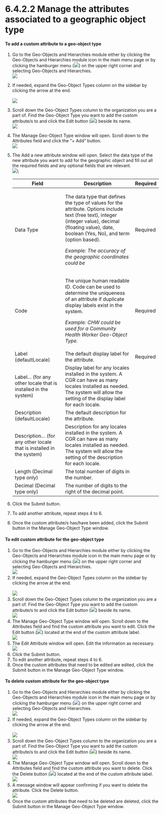 # 6.4.2.2 Manage the attributes associated to a geographic object type

#### **To add a custom attribute to a geo-object type**

1. Go to the Geo-Objects and Hierarchies module either by clicking the Geo-Objects and Hierarchies module icon in the main menu page or by clicking the hamburger menu (![](https://lh3.googleusercontent.com/iuPmL\_Z1smFoRNK34qpVh9--96pLjj8A-P4QdCAlpcvxkSIfD3bihusMrW6MlenmddHse4DMtkIfNaLzts2tH95aM8vei5RBC6-FuLkbYRi4j4V9LiSgid0KfK2wPUgPo-Oim\_IF7FqvJW8Ck-ESi0sPLJ2Hi6rets24LbXMhLUD7h3zOJePImZz)) on the upper right corner and selecting Geo-Objects and Hierarchies.\
   ![](<../../../../../.gitbook/assets/image (5) (1) (1).png>)
2. If needed, expand the Geo-Object Types column on the sidebar by clicking the arrow at the end.\
   \
   ![](<../../../../../.gitbook/assets/image (6) (1) (1) (1).png>)
3. Scroll down the Geo-Object Types column to the organization you are a part of. Find the Geo-Object Type you want to add the custom attribute/s to and click the Edit button (![](https://lh3.googleusercontent.com/rqRLbAmT6VNIJhpRmDqd40Pl8fzEO7febqBJsG3B3NxunEMAuDB9Kc\_q\_bAixYpUn5u4rmiysT87C9zwZ2bvybhzJiLXAbBXORN2vDEwGtbeCmj7o\_bSBnHd3I\_j7BI6rHd5Icz\_7yBKxJRsCIjVLy6YMq2SaZESro\_8FIQD\_0jUX66UGrL3rPav)) beside its name.\
   ![](<../../../../../.gitbook/assets/image (4) (2) (1) (1).png>)
4. The Manage Geo-Object Type window will open. Scroll down to the Attributes field and click the “+ Add” button.\
   ![](<../../../../../.gitbook/assets/image (7) (1) (1).png>)
5.  The Add a new attribute window will open. Select the data type of the new attribute you want to add for the geographic object and fill out all the required fields and any optional fields that are relevant.\
    ![](https://lh4.googleusercontent.com/XJOHImIiBKFloFGzs6wz8MiA2vu6jZNdKtbHjP0lXPuojAkBd4IQ6U3\_YV-1mgcxh4MTnYJKtMxLoD0silpm\_tx3PctUmzAo-zDwE6vtFl7dOny\_gjX7YC2hseL337K4JqtJ7ptdqaXxV9qTOdc5BCNiamRkVVZyBc\_LIEchnlDr1dcwsWU9U0jb)\


    | Field                                                               | Description                                                                                                                                                                                                                                                                                       | Required |
    | ------------------------------------------------------------------- | ------------------------------------------------------------------------------------------------------------------------------------------------------------------------------------------------------------------------------------------------------------------------------------------------- | -------- |
    | Data Type                                                           | <p>The data type that defines the type of values for the attribute. Options include text (free text), integer (integer value), decimal (floating value), date, boolean (Yes, No), and term (option based).</p><p></p><p><em>Example: The accuracy of the geographic coordinates could be</em></p> | Required |
    | Code                                                                | <p>The unique human readable ID. Code can be used to determine the uniqueness of an attribute if duplicate display labels exist in the system.</p><p></p><p><em>Example: CHW could be used for a Community Health Worker Geo-Object Type.</em></p>                                                | Required |
    | Label (defaultLocale)                                               | The default display label for the attribute.                                                                                                                                                                                                                                                      | Required |
    | Label… (for any other locale that is installed in the system)       | Display label for any locales installed in the system. A CGR can have as many locales installed as needed. The system will allow the setting of the display label for each locale.                                                                                                                |          |
    | Description (defaultLocale)                                         | The default description for the attribute.                                                                                                                                                                                                                                                        |          |
    | Description… (for any other locale that is installed in the system) | Description for any locales installed in the system. A CGR can have as many locales installed as needed. The system will allow the setting of the description for each locale.                                                                                                                    |          |
    | Length (Decimal type only)                                          | The total number of digits in the number.                                                                                                                                                                                                                                                         |          |
    | Decimal (Decimal type only)                                         | The number of digits to the right of the decimal point.                                                                                                                                                                                                                                           |          |


6. Click the Submit button.&#x20;
7. To add another attribute, repeat steps 4 to 6.&#x20;
8. Once the custom attribute/s has/have been added, click the Submit button in the Manage Geo-Object Type window.

#### To edit custom attribute for the geo-object type

1. Go to the Geo-Objects and Hierarchies module either by clicking the Geo-Objects and Hierarchies module icon in the main menu page or by clicking the hamburger menu (![](https://lh3.googleusercontent.com/iuPmL\_Z1smFoRNK34qpVh9--96pLjj8A-P4QdCAlpcvxkSIfD3bihusMrW6MlenmddHse4DMtkIfNaLzts2tH95aM8vei5RBC6-FuLkbYRi4j4V9LiSgid0KfK2wPUgPo-Oim\_IF7FqvJW8Ck-ESi0sPLJ2Hi6rets24LbXMhLUD7h3zOJePImZz)) on the upper right corner and selecting Geo-Objects and Hierarchies.\
   ![](<../../../../../.gitbook/assets/image (5) (1) (1).png>)
2. If needed, expand the Geo-Object Types column on the sidebar by clicking the arrow at the end.\
   \
   ![](<../../../../../.gitbook/assets/image (6) (1) (1) (1).png>)
3. Scroll down the Geo-Object Types column to the organization you are a part of. Find the Geo-Object Type you want to add the custom attribute/s to and click the Edit button (![](https://lh3.googleusercontent.com/rqRLbAmT6VNIJhpRmDqd40Pl8fzEO7febqBJsG3B3NxunEMAuDB9Kc\_q\_bAixYpUn5u4rmiysT87C9zwZ2bvybhzJiLXAbBXORN2vDEwGtbeCmj7o\_bSBnHd3I\_j7BI6rHd5Icz\_7yBKxJRsCIjVLy6YMq2SaZESro\_8FIQD\_0jUX66UGrL3rPav)) beside its name.\
   ![](<../../../../../.gitbook/assets/image (4) (2) (1) (1).png>)
4. The Manage Geo-Object Type window will open. Scroll down to the Attributes field and find the custom attribute you want to edit. Click the Edit button (![](https://lh4.googleusercontent.com/C2SgMpt2T0cB0a1mImyhzLfAxkEV8oUAeq5MrCz2l\_1my7WsoK2-nwrFJuJbUs3fMkJPGAdR92TGnXn630oDcNfIbiEhKzoyTrY\_fQt5lSsrsQpB\_AO8BXaAJ656ZakjWwykuxLsk9wQ3K13AHp7ewtEBAucKbwhKboHqP5bGqvm-3I0fEur6Ag-)) located at the end of the custom attribute label.\
   ![](<../../../../../.gitbook/assets/image (12) (1) (1).png>)
5. The Edit Attribute window will open. Edit the information as necessary.\
   ![](https://lh4.googleusercontent.com/ROwPGsBxrOhi6MPTn0oiO\_aWT7681RJErinGkeMqVvY6GhshhHZc91LSPLyNrkaSw06W5Z6F8ufS8h4raBD9V9AZ1RV1wIrARFwBMYHyUy2H92fJeWB5YQK0g8rqqWZ3ZH0ON5S8e9rKmfIb\_t9\_Pvcwf6L8YbFDykRjz9H81i09dbhDjSV889tN)
6. Click the Submit button.&#x20;
7. To edit another attribute, repeat steps 4 to 6.&#x20;
8. Once the custom attributes that need to be edited are edited, click the Submit button in the Manage Geo-Object Type window.

#### To delete custom attribute for the geo-object type

1. Go to the Geo-Objects and Hierarchies module either by clicking the Geo-Objects and Hierarchies module icon in the main menu page or by clicking the hamburger menu (![](https://lh3.googleusercontent.com/iuPmL\_Z1smFoRNK34qpVh9--96pLjj8A-P4QdCAlpcvxkSIfD3bihusMrW6MlenmddHse4DMtkIfNaLzts2tH95aM8vei5RBC6-FuLkbYRi4j4V9LiSgid0KfK2wPUgPo-Oim\_IF7FqvJW8Ck-ESi0sPLJ2Hi6rets24LbXMhLUD7h3zOJePImZz)) on the upper right corner and selecting Geo-Objects and Hierarchies.\
   ![](<../../../../../.gitbook/assets/image (5) (1) (1).png>)
2. If needed, expand the Geo-Object Types column on the sidebar by clicking the arrow at the end.\
   \
   ![](<../../../../../.gitbook/assets/image (6) (1) (1) (1).png>)
3. Scroll down the Geo-Object Types column to the organization you are a part of. Find the Geo-Object Type you want to add the custom attribute/s to and click the Edit button (![](https://lh3.googleusercontent.com/rqRLbAmT6VNIJhpRmDqd40Pl8fzEO7febqBJsG3B3NxunEMAuDB9Kc\_q\_bAixYpUn5u4rmiysT87C9zwZ2bvybhzJiLXAbBXORN2vDEwGtbeCmj7o\_bSBnHd3I\_j7BI6rHd5Icz\_7yBKxJRsCIjVLy6YMq2SaZESro\_8FIQD\_0jUX66UGrL3rPav)) beside its name.\
   ![](<../../../../../.gitbook/assets/image (4) (2) (1) (1).png>)
4. The Manage Geo-Object Type window will open. Scroll down to the Attributes field and find the custom attribute you want to delete. Click the Delete button (![](https://lh5.googleusercontent.com/FgbWhoDVHhL4KeNlMIQ0gRn-6aiZHEiqOIc4CiazpTlNp2JRhgKnZPlPUf\_6Ou9uRdpyBk7Cne69YUJz2sFQpJBJqI4ULpL3Ho9n7viYmEmvONkIg\_HE7wOHqtMhnKCilDsHQA1sHI7DqSGrr2q6ySxk\_nLcMbw3Rcyhs-SBTS1v4a8140onKDT9)) located at the end of the custom attribute label.\
   ![](<../../../../../.gitbook/assets/image (10) (1) (1) (1).png>)
5. A message window will appear confirming if you want to delete the attribute. Click the Delete button.\
   ![](https://lh5.googleusercontent.com/eopeOTC7kwfAFVhxRLCu7V-IhctWkc7pgLqw\_MRWF3M154o67nVY5iS2HDf4AdQZKcGEIImxGk-TQVlyojHWckIdSQ23IaFS27330h42NpicNzt7eUv5lWlwV47IcQCGU8zxyycdiUusSZRrsoFrFXof9FN\_ldYRApgVJuwyzh3D42LRWYSqfGdL)
6. Once the custom attributes that need to be deleted are deleted, click the Submit button in the Manage Geo-Object Type window.
